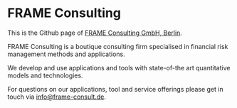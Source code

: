 # FRAME Consulting

This is the Github page of [FRAME Consulting GmbH, Berlin](https://frame-consult.de/).

FRAME Consulting is a boutique consulting firm specialised in financial risk management methods and applications.

We develop and use applications and tools with state-of-the art quantitative models and technologies.

For questions on our applications, tool and service offerings please get in touch via [info@frame-consult.de](info@frame-consult.de]).

